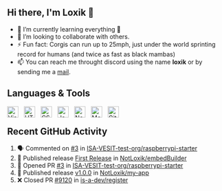 ## Hi there, I'm Loxik 👋

- 🌱 I’m currently learning everything 🤣
- 👯 I’m looking to collaborate with others.
- ⚡ Fun fact: Corgis can run up to 25mph, just under the world sprinting record for humans (and twice as fast as black mambas)
- 📫 You can reach me throught discord using the name **loxik** or by sending me a [mail](mailto:hello@loxik.dev).

## Languages & Tools
<img align="left" alt="Visual Studio Code" width="26px" src="https://cdn.jsdelivr.net/gh/devicons/devicon/icons/vscode/vscode-original.svg" style="padding-right:10px;"/>
<img align="left" alt="HTML5" width="26px" src="https://cdn.jsdelivr.net/gh/devicons/devicon/icons/html5/html5-original.svg" style="padding-right:10px;"/>
<img align="left" alt="CSS3" width="26px" src="https://cdn.jsdelivr.net/gh/devicons/devicon/icons/css3/css3-original.svg" style="padding-right:10px;"/>
<img align="left" alt="JavaScript" width="26px" src="https://cdn.jsdelivr.net/gh/devicons/devicon/icons/javascript/javascript-original.svg" style="padding-right:10px;"/>
<img align="left" alt="Node.js" width="26px" src="https://cdn.jsdelivr.net/gh/devicons/devicon/icons/nodejs/nodejs-original.svg" style="padding-right:10px;"/>
<img align="left" alt="MongoDB" width="26px" src="https://cdn.jsdelivr.net/gh/devicons/devicon/icons/mongodb/mongodb-original.svg" style="padding-right:10px;"/>
<img align="left" alt="Git" width="26px" src="https://cdn.jsdelivr.net/gh/devicons/devicon/icons/git/git-original.svg" style="padding-right:10px;"/>
<br/>

## Recent GitHub Activity
<!--START_SECTION:activity-->
1. 🗣 Commented on [#3](https://github.com/ISA-VESIT-test-org/raspberrypi-starter/pull/3#issuecomment-1859206653) in [ISA-VESIT-test-org/raspberrypi-starter](https://github.com/ISA-VESIT-test-org/raspberrypi-starter)
2. 🚀 Published release [First Release](https://github.com/NotLoxik/embedBuilder/releases/tag/v1.0.0) in [NotLoxik/embedBuilder](https://github.com/NotLoxik/embedBuilder)
3. 💪 Opened PR [#3](https://github.com/ISA-VESIT-test-org/raspberrypi-starter/pull/3) in [ISA-VESIT-test-org/raspberrypi-starter](https://github.com/ISA-VESIT-test-org/raspberrypi-starter)
4. 🚀 Published release [v1.0.0](https://github.com/NotLoxik/my-app/releases/tag/1.0.0) in [NotLoxik/my-app](https://github.com/NotLoxik/my-app)
5. ❌ Closed PR [#9120](https://github.com/is-a-dev/register/pull/9120) in [is-a-dev/register](https://github.com/is-a-dev/register)
<!--END_SECTION:activity-->
